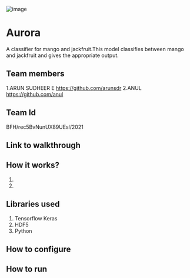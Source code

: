 ![image](https://user-images.githubusercontent.com/65900177/119472512-eff4a180-bd67-11eb-8e76-1a36a508398a.png)
# Aurora
A classifier for mango and jackfruit.This model classifies between mango and jackfruit and gives the appropriate output.
## Team members
1.ARUN SUDHEER E https://github.com/arunsdr
2.ANUL https://github.com/anul
## Team Id
BFH/rec5BvNunUX89UEsl/2021
## Link to walkthrough

## How it works?
1.
2.
## Libraries used
1. Tensorflow Keras
2. HDF5
3. Python
## How to configure

## How to run
